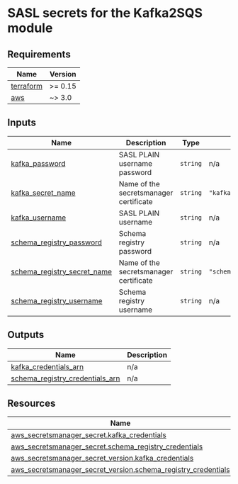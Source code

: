 # SASL secrets for the Kafka2SQS module

## Requirements

| Name | Version |
|------|---------|
| <a name="requirement_terraform"></a> [terraform](#requirement\_terraform) | >= 0.15 |
| <a name="requirement_aws"></a> [aws](#requirement\_aws) | ~> 3.0 |
## Inputs

| Name | Description | Type | Default | Required |
|------|-------------|------|---------|:--------:|
| <a name="input_kafka_password"></a> [kafka\_password](#input\_kafka\_password) | SASL PLAIN username password | `string` | n/a | yes |
| <a name="input_kafka_secret_name"></a> [kafka\_secret\_name](#input\_kafka\_secret\_name) | Name of the secretsmanager certificate | `string` | `"kafka_credentials"` | no |
| <a name="input_kafka_username"></a> [kafka\_username](#input\_kafka\_username) | SASL PLAIN username | `string` | n/a | yes |
| <a name="input_schema_registry_password"></a> [schema\_registry\_password](#input\_schema\_registry\_password) | Schema registry password | `string` | n/a | yes |
| <a name="input_schema_registry_secret_name"></a> [schema\_registry\_secret\_name](#input\_schema\_registry\_secret\_name) | Name of the secretsmanager certificate | `string` | `"schema_registry_credentials"` | no |
| <a name="input_schema_registry_username"></a> [schema\_registry\_username](#input\_schema\_registry\_username) | Schema registry username | `string` | n/a | yes |
## Outputs

| Name | Description |
|------|-------------|
| <a name="output_kafka_credentials_arn"></a> [kafka\_credentials\_arn](#output\_kafka\_credentials\_arn) | n/a |
| <a name="output_schema_registry_credentials_arn"></a> [schema\_registry\_credentials\_arn](#output\_schema\_registry\_credentials\_arn) | n/a |
## Resources

| Name | Type |
|------|------|
| [aws_secretsmanager_secret.kafka_credentials](https://registry.terraform.io/providers/hashicorp/aws/latest/docs/resources/secretsmanager_secret) | resource |
| [aws_secretsmanager_secret.schema_registry_credentials](https://registry.terraform.io/providers/hashicorp/aws/latest/docs/resources/secretsmanager_secret) | resource |
| [aws_secretsmanager_secret_version.kafka_credentials](https://registry.terraform.io/providers/hashicorp/aws/latest/docs/resources/secretsmanager_secret_version) | resource |
| [aws_secretsmanager_secret_version.schema_registry_credentials](https://registry.terraform.io/providers/hashicorp/aws/latest/docs/resources/secretsmanager_secret_version) | resource |
